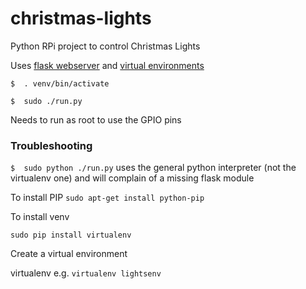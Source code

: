 christmas-lights
================

Python RPi project to control Christmas Lights

Uses [flask webserver](http://flask.pocoo.org/) and [virtual environments](http://docs.python-guide.org/en/latest/dev/virtualenvs/)


`$	. venv/bin/activate`

`$	sudo ./run.py`

Needs to run as root to use the GPIO pins

### Troubleshooting

`$	sudo python ./run.py`    uses the general python interpreter (not the virtualenv one) and will complain of a missing flask module


To install PIP
`sudo apt-get install python-pip`


To install venv

`sudo pip install virtualenv`

Create a virtual environment

virtualenv <venvname>    e.g. `virtualenv lightsenv`
